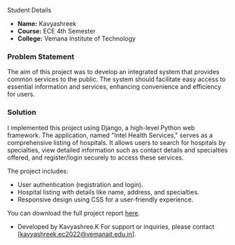   Student Details

- **Name:** Kavyashreek
- **Course:** ECE 4th Semester
- **College:** Vemana Institute of Technology

### Problem Statement

The aim of this project was to develop an integrated system that provides common services to the public. The system should facilitate easy access to essential information and services, enhancing convenience and efficiency for users.

### Solution

I implemented this project using Django, a high-level Python web framework. The application, named "Intel Health Services," serves as a comprehensive listing of hospitals. It allows users to search for hospitals by specialties, view detailed information such as contact details and specialties offered, and register/login securely to access these services.

The project includes:
- User authentication (registration and login).
- Hospital listing with details like name, address, and specialties.
- Responsive design using CSS for a user-friendly experience.

You can download the full project report [here](link_to_your_report.pdf).

- Developed by Kavyashree.K
For support or inquiries, please contact [kavyashreek.ec2022@vemanait.edu.in].
